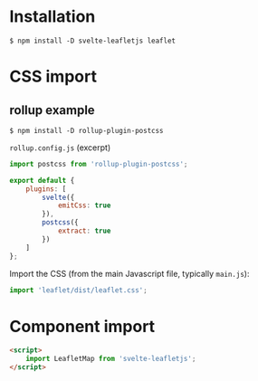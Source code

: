 # Installation

```shell
$ npm install -D svelte-leafletjs leaflet
```

# CSS import

## rollup example

```shell
$ npm install -D rollup-plugin-postcss
```

`rollup.config.js` (excerpt)

```js
import postcss from 'rollup-plugin-postcss';

export default {
	plugins: [
		svelte({
			emitCss: true
		}),
		postcss({
			extract: true
		})
	]
};
```

Import the CSS (from the main Javascript file, typically `main.js`):

```js
import 'leaflet/dist/leaflet.css';
```

# Component import

```html
<script>
	import LeafletMap from 'svelte-leafletjs';
</script>
```
